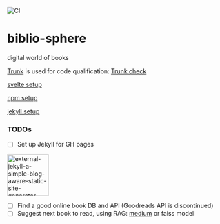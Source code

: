 ![CI](https://github.com/TheNewThinkTank/biblio-sphere/actions/workflows/wf.yml/badge.svg)

# biblio-sphere

digital world of books

[Trunk](https://docs.trunk.io/check/usage) is used for code qualification: [Trunk check](https://app.trunk.io/TheNewThinkTank/TheNewThinkTank/biblio-sphere/check)

[svelte setup](https://www.chrisjmendez.com/2022/03/28/how-to-install-svelte-on-macos-using-npm/)

[npm setup](guides/npm_setup.md)

[jekyll setup](guides/jekyll_setup.md)

### TODOs

-   [ ] Set up Jekyll for GH pages

<img width="96" height="96" src="https://img.icons8.com/external-tal-revivo-shadow-tal-revivo/96/external-jekyll-a-simple-blog-aware-static-site-generator-for-personal-project-logo-shadow-tal-revivo.png" alt="external-jekyll-a-simple-blog-aware-static-site-generator-for-personal-project-logo-shadow-tal-revivo"/>

-   [ ] Find a good online book DB and API (Goodreads API is discontinued)
-   [ ] Suggest next book to read, using RAG: [medium](https://medium.com/@pankaj_pandey/unleash-the-power-of-rag-in-python-a-simple-guide-6f59590a82c3) or faiss model
